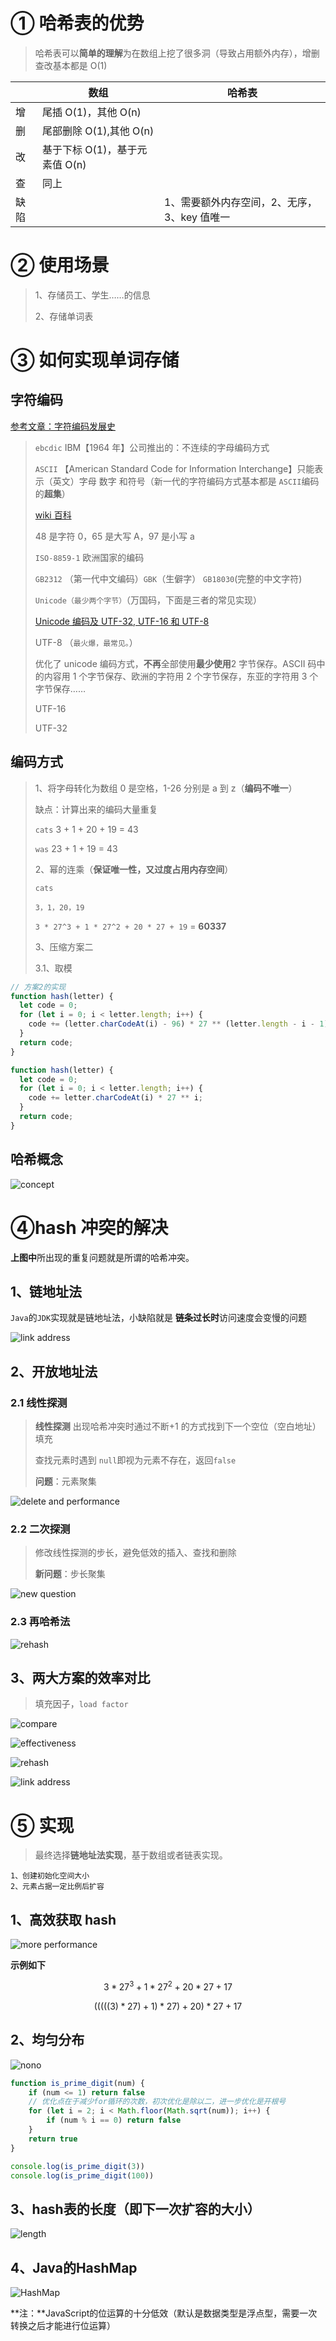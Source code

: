 # ① 哈希表的优势

> 哈希表可以**简单的理解**为在数组上挖了很多洞（导致占用额外内存），增删查改基本都是 O(1)

|      | 数组                           | 哈希表                                      |
| ---- | ------------------------------ | ------------------------------------------- |
| 增   | 尾插 O(1)，其他 O(n)           |                                             |
| 删   | 尾部删除 O(1),其他 O(n)        |                                             |
| 改   | 基于下标 O(1)，基于元素值 O(n) |                                             |
| 查   | 同上                           |                                             |
| 缺陷 |                                | 1、需要额外内存空间，2、无序，3、key 值唯一 |

# ② 使用场景

> 1、存储员工、学生……的信息
>
> 2、存储单词表

# ③ 如何实现单词存储

## 字符编码

[参考文章：字符编码发展史](https://zhuanlan.zhihu.com/p/142646606)

> `ebcdic` IBM【1964 年】公司推出的：不连续的字母编码方式
>
> `ASCII` 【American Standard Code for Information Interchange】只能表示（英文）字母 数字 和符号（新一代的字符编码方式基本都是 `ASCII`编码的**超集**）
>
> [wiki 百科](https://zh.wikipedia.org/wiki/ASCII)
>
> 48 是字符 0，65 是大写 A，97 是小写 a
>
> `ISO-8859-1` 欧洲国家的编码
>
> `GB2312` （第一代中文编码）`GBK`（生僻字） `GB18030`(完整的中文字符)
>
> `Unicode（最少两个字节）`（万国码，下面是三者的常见实现）
>
> [Unicode 编码及 UTF-32, UTF-16 和 UTF-8](https://zhuanlan.zhihu.com/p/51202412)
>
> UTF-8 （`最火爆，最常见。`）
>
> 优化了 unicode 编码方式，**不再**全部使用**最少使用**2 字节保存。ASCII 码中的内容用 1 个字节保存、欧洲的字符用 2 个字节保存，东亚的字符用 3 个字节保存……
>
> UTF-16
>
> UTF-32

## 编码方式

> 1、将字母转化为数组 0 是空格，1-26 分别是 a 到 z（**编码不唯一**）
>
> 缺点：计算出来的编码大量重复
>
> `cats` 3 + 1 + 20 + 19 = 43
>
> `was` 23 + 1 + 19 = 43
>
> 2、幂的连乘（**保证唯一性，又过度占用内存空间**）
>
> `cats`
>
> `3，1，20，19`
>
> `3 * 27^3 + 1 * 27^2 + 20 * 27 + 19` = **60337**
>
> 3、压缩方案二
>
> 3.1、取模

```javascript {.line-numbers}
// 方案2的实现
function hash(letter) {
  let code = 0;
  for (let i = 0; i < letter.length; i++) {
    code += (letter.charCodeAt(i) - 96) * 27 ** (letter.length - i - 1);
  }
  return code;
}
```

```javascript {.line-numbers}
function hash(letter) {
  let code = 0;
  for (let i = 0; i < letter.length; i++) {
    code += letter.charCodeAt(i) * 27 ** i;
  }
  return code;
}
```

## 哈希概念

![concept](https://zoulam-pic-repo.oss-cn-beijing.aliyuncs.com/img/image-20210127231736446.png)

# ④hash 冲突的解决

**上图中**所出现的重复问题就是所谓的哈希冲突。

## 1、链地址法

`Java`的`JDK`实现就是链地址法，小缺陷就是 **链条过长时**访问速度会变慢的问题

![link address](https://zoulam-pic-repo.oss-cn-beijing.aliyuncs.com/img/20160418101347575)

## 2、开放地址法

### 2.1 线性探测

> **线性探测** 出现哈希冲突时通过不断+1 的方式找到下一个空位（空白地址）填充
>
> 查找元素时遇到 `null`即视为元素不存在，返回`false`
>
> **问题**：元素聚集

![delete and performance](https://zoulam-pic-repo.oss-cn-beijing.aliyuncs.com/img/image-20210127233441625.png)

### 2.2 二次探测

> 修改线性探测的步长，避免低效的插入、查找和删除
>
> **新问题**：步长聚集

![new question](https://zoulam-pic-repo.oss-cn-beijing.aliyuncs.com/img/image-20210127233743505.png)

### 2.3 再哈希法

![rehash](https://zoulam-pic-repo.oss-cn-beijing.aliyuncs.com/img/image-20210127234226644.png)

## 3、两大方案的效率对比

> 填充因子，`load factor`

![compare](https://zoulam-pic-repo.oss-cn-beijing.aliyuncs.com/img/image-20210128151022081.png)

![effectiveness](https://zoulam-pic-repo.oss-cn-beijing.aliyuncs.com/img/image-20210128151352323.png)

![rehash](https://zoulam-pic-repo.oss-cn-beijing.aliyuncs.com/img/image-20210128151602322.png)

![link address](https://zoulam-pic-repo.oss-cn-beijing.aliyuncs.com/img/image-20210128151637705.png)

# ⑤ 实现

> 最终选择**链地址法实现**，基于数组或者链表实现。

    1、创建初始化空间大小
    2、元素占据一定比例后扩容

## 1、高效获取 hash

![more performance](https://zoulam-pic-repo.oss-cn-beijing.aliyuncs.com/img/image-20210128152558150.png)

**示例如下**

$$3 * 27 ^ 3 + 1 * 27 ^ 2 + 20 * 27 + 17$$

$$(((((3) * 27) + 1) * 27) + 20) * 27 + 17 $$

## 2、均匀分布

![nono](https://zoulam-pic-repo.oss-cn-beijing.aliyuncs.com/img/image-20210128153720997.png)

```JavaScript {.line-numbers}
function is_prime_digit(num) {
    if (num <= 1) return false
    // 优化点在于减少for循环的次数，初次优化是除以二，进一步优化是开根号
    for (let i = 2; i < Math.floor(Math.sqrt(num)); i++) {
        if (num % i == 0) return false
    }
    return true
}

console.log(is_prime_digit(3))
console.log(is_prime_digit(100))
```

## 3、hash表的长度（即下一次扩容的大小）

![length](https://zoulam-pic-repo.oss-cn-beijing.aliyuncs.com/img/image-20210128154017776.png)

## 4、Java的HashMap

![HashMap](https://zoulam-pic-repo.oss-cn-beijing.aliyuncs.com/img/image-20210128154126558.png)

**注：**JavaScript的位运算的十分低效（默认是数据类型是浮点型，需要一次转换之后才能进行位运算）